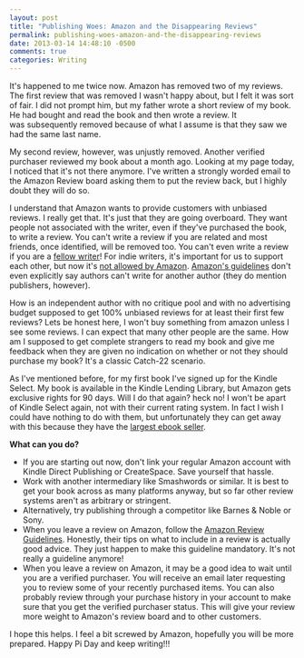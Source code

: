 ```yaml
---
layout: post
title: "Publishing Woes: Amazon and the Disappearing Reviews"
permalink: publishing-woes-amazon-and-the-disappearing-reviews
date: 2013-03-14 14:48:10 -0500
comments: true
categories: Writing
---
```

It's happened to me twice now. Amazon has removed two of my reviews. The first review that was removed I wasn't happy about, but I felt it was sort of fair. I did not prompt him, but my father wrote a short review of my book. He had bought and read the book and then wrote a review. It was subsequently removed because of what I assume is that they saw we had the same last name.

My second review, however, was unjustly removed. Another verified purchaser reviewed my book about a month ago. Looking at my page today, I noticed that it's not there anymore. I've written a strongly worded email to the Amazon Review board asking them to put the review back, but I highly doubt they will do so.

I understand that Amazon wants to provide customers with unbiased reviews. I really get that. It's just that they are going overboard. They want people not associated with the writer, even if they've purchased the book, to write a review. You can't write a review if you are related and most friends, once identified, will be removed too. You can't even write a review if you are a <a title="amazon reviews are disappearing" href="http://blog.karenwoodward.org/2012/11/amazon-reviews-are-disappearing.html">fellow writer</a>! For indie writers, it's important for us to support each other, but now it's <a title="LA Times Article" href="http://articles.latimes.com/2012/nov/02/entertainment/la-et-jc-why-is-amazon-deleting-writers-reviews-of-other-authors-books-20121102">not allowed by Amazon</a>. <a title="Amazon Reviewing Guidelines" href="http://www.amazon.com/gp/community-help/customer-reviews-guidelines">Amazon's guidelines</a> don't even explicitly say authors can't write for another author (they do mention publishers, however).

How is an independent author with no critique pool and with no advertising budget supposed to get 100% unbiased reviews for at least their first few reviews? Lets be honest here, I won't buy something from amazon unless I see some reviews. I can expect that many other people are the same. How am I supposed to get complete strangers to read my book and give me feedback when they are given no indication on whether or not they should purchase my book? It's a classic Catch-22 scenario.

As I've mentioned before, for my first book I've signed up for the Kindle Select. My book is available in the Kindle Lending Library, but Amazon gets exclusive rights for 90 days. Will I do that again? heck no! I won't be apart of Kindle Select again, not with their current rating system. In fact I wish I could have nothing to do with them, but unfortunately they can get away with this because they have the <a title="ebook store review" href="http://ebook-store-review.toptenreviews.com/">largest ebook seller</a>.

<strong>What can you do?</strong>
<ul>
	<li><span style="line-height: 13px;">If you are starting out now, don't link your regular Amazon account with Kindle Direct Publishing or CreateSpace. Save yourself that hassle. </span></li>
	<li>Work with another intermediary like Smashwords or similar. It is best to get your book across as many platforms anyway, but so far other review systems aren't as arbitrary or stringent.</li>
	<li>Alternatively, try publishing through a competitor like Barnes &amp; Noble or Sony.</li>
	<li>When you leave a review on Amazon, follow the <a title="Amazon review guidelines" href="http://www.amazon.com/gp/community-help/customer-reviews-guidelines">Amazon Review Guidelines</a>. Honestly, their tips on what to include in a review is actually good advice. They just happen to make this guideline mandatory. It's not really a guideline anymore!</li>
	<li>When you leave a review on Amazon, it may be a good idea to wait until you are a verified purchaser. You will receive an email later requesting you to review some of your recently purchased items. You can also probably review through your purchase history in your account to make sure that you get the verified purchaser status. This will give your review more weight to Amazon's review board and to other customers.</li>
</ul>
I hope this helps. I feel a bit screwed by Amazon, hopefully you will be more prepared. Happy Pi Day and keep writing!!!